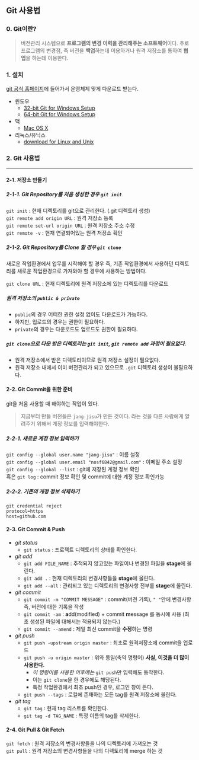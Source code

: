 ## Git 사용법

### 0. Git이란?
> 버전관리 시스템으로 **프로그램의 변경 이력을 관리해주는 소프트웨어**이다. 주로 프로그램의 변경점, 즉 버전을 **백업**하는데 이용하거나 원격 저장소를 통하여 **협업**을 하는데 이용한다.

### 1. 설치
[git 공식 홈페이지](https://git-scm.com)에 들어가서 운영체제 맞게 다운로드 받는다.

- 윈도우
  - [32-bit Git for Windows Setup](https://github.com/git-for-windows/git/releases/download/v2.22.0.windows.1/Git-2.22.0-32-bit.exe)
  - [64-bit Git for Windows Setup](https://github.com/git-for-windows/git/releases/download/v2.22.0.windows.1/Git-2.22.0-64-bit.exe)
- 맥
  - [Mac OS X](https://git-scm.com/download/mac)
- 리눅스/유닉스
  - [download for Linux and Unix](https://git-scm.com/download/linux)

### 2. Git 사용법

<hr>

#### 2-1. 저장소 만들기
##### 2-1-1. Git Repository를 처음 생성한 경우 `git init`
`git init` : 현재 디렉토리를 git으로 관리한다. (.git 디렉토리 생성) <br>
`git remote add origin URL` : 원격 저장소 등록 <br>
`git remote set-url origin URL` : 원격 저장소 주소 수정 <br>
`git remote -v` : 현재 연결되어있는 원격 저장소 확인

##### 2-1-2. Git Repository를 Clone 할 경우 `git clone`
새로운 작업환경에서 업무를 시작해야 할 경우 즉, 기존 작업환경에서 사용하던 디렉토리를 새로운 작업환경으로 가져와야 할 경우에 사용하는 방법이다.

`git clone URL` : 현재 디렉토리에 원격 저장소에 있는 디렉토리를 다운로드

##### 원격 저장소의 `public & private`
 - `public`의 경우 어떠한 권한 설정 없이도 다운로드가 가능하다.
 - 하지만, 업로드의 경우는 권한이 필요하다.
 - `private`의 경우는 다운로드도 업로드도 권한이 필요하다.

##### `git clone`으로 다운 받은 디렉토리는 `git init`, `git remote add` 과정이 필요없다.
 - 원격 저장소에서 받은 디렉토리이므로 원격 저장소 설정이 필요없다.
 - 원격 저장소 내에서 이미 버전관리가 되고 있으므로 `.git` 디렉토리 생성이 불필요하다.

#### 2-2. Git Commit을 위한 준비
git을 처음 사용할 때 해야하는 작업이 있다.

> 지금부터 만들 버전들은 `jang-jisu`가 만든 것이다. 라는 것을 다른 사람에게 알려주기 위해서 계정 정보를 입력해야한다.

##### 2-2-1. 새로운 계정 정보 입력하기
`git config --global user.name "jang-jisu"` : 이름 설정 <br>
`git config --global user.email "nosf6842@gmail.com"` : 이메일 주소 설정 <br>
`git config --global --list` : git에 저장된 계정 정보 확인 <br>
혹은 `git log` : commit 정보 확인 및 commit에 대한 계정 정보 확인가능

##### 2-2-2. 기존의 게정 정보 삭제하기
```
git credential reject
protocol=https
host=github.com
```

#### 2-3. Git Commit & Push
- *git status*
  - `git status` : 프로젝트 디렉토리의 상태를 확인한다.
- *git add*
  - `git add FILE_NAME` : 추적되지 않고있는 파일이나 변경된 파일을 **stage**에 올린다.
  - `git add .` : 현재 디렉토리의 변경사항들을 **stage**에 올린다.
  - `git add --all` : 관리되고 있는 디렉토리의 변경사항 전부를 **stage**에 올린다.
- *git commit*
  - `git commit -m "COMMIT MESSAGE"` : commit(버전 기록), `" "`안에 변경사항 즉, 버전에 대한 기록을 작성
  - `git commit -am` : **a**dd(modified) + commit **m**essage 를 동시에 사용 (최초 생성된 파일에 대해서는 적용되지 않는다.)
  - `git commit --amend` : 제일 최신 commit을 **수정**하는 명령
- *git push*
  - `git push -upstream origin master` : 최초로 원격저장소에 commit을 업로드
  - `git push -u origin master` : 위와 동일(축약 명령어) **사실, 이것을 더 많이 사용한다.**
    - *이 명령어를 사용한 이후에는* `git push`만 입력해도 동작한다.
    - 이는 `git clone`을 한 경우에도 해당된다.
    - 특정 작업환경에서 최초 push인 경우, 로그인 창이 뜬다.
  - `git push --tags` : 로컬에 존재하는 모든 tag를 원격 저장소에 올린다.
- *git tag*
  - `git tag` : 현재 tag 리스트를 확인한다.
  - `git tag -d TAG_NAME` : 특정 이름의 tag를 삭제한다.

#### 2-4. Git Pull & Git Fetch
`git fetch` : 원격 저장소의 변경사항들을 나의 디렉토리에 가져오는 것 <br>
`git pull` : 원격 저장소의 변경사항들을 나의 디렉토리에 merge 하는 것
